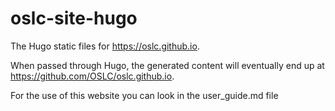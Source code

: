 # oslc-site-hugo

The Hugo static files for https://oslc.github.io.

When passed through Hugo, the generated content will eventually end up at https://github.com/OSLC/oslc.github.io.

For the use of this website you can look in the user_guide.md file